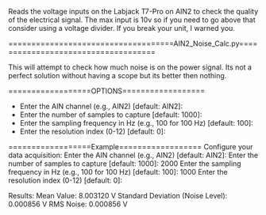 Reads the voltage inputs on the Labjack T7-Pro on AIN2 to check the quality of the electrical signal. The max input is 10v so if you need to go above that consider using a voltage divider. If you break your unit, I warned you. 


====================================AIN2_Noise_Calc.py====================================

This will attempt to check how much noise is on the power signal. Its not a perfect solution without having a scope but its better then nothing. 

==================OPTIONS==================
* Enter the AIN channel (e.g., AIN2) [default: AIN2]:
* Enter the number of samples to capture [default: 1000]:
* Enter the sampling frequency in Hz (e.g., 100 for 100 Hz) [default: 100]:
* Enter the resolution index (0-12) [default: 0]:
  
==================Example==================
Configure your data acquisition:
Enter the AIN channel (e.g., AIN2) [default: AIN2]: 
Enter the number of samples to capture [default: 1000]: 2000
Enter the sampling frequency in Hz (e.g., 100 for 100 Hz) [default: 100]: 1000
Enter the resolution index (0-12) [default: 0]: 

Results:
Mean Value: 8.003120 V
Standard Deviation (Noise Level): 0.000856 V
RMS Noise: 0.000856 V
